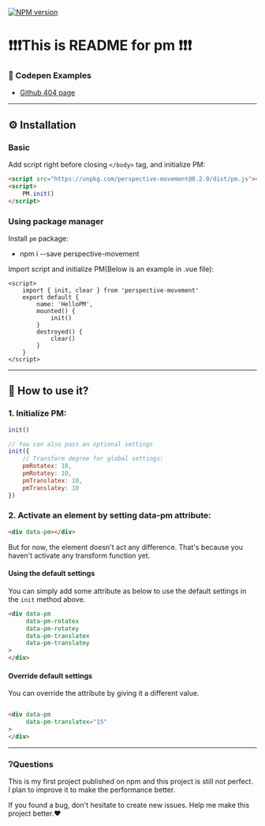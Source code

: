 [![NPM version](https://img.shields.io/badge/perspective--movement-v0.2.0-blue.svg)](https://www.npmjs.com/package/perspective-movement)

#  :exclamation::exclamation::exclamation:T​his is README for pm :exclamation::exclamation::exclamation:

### 🌟 Codepen Examples

- [Github 404 page](https://codepen.io/drafting-dreams/pen/zegNqg)

---

## ⚙ Installation

### Basic

Add script right before closing `</body>` tag, and initialize PM:

```html
<script src="https://unpkg.com/perspective-movement@0.2.0/dist/pm.js"></script>
<script>
 	PM.init()
</script>
```



### Using package manager

Install `pm` package:

- npm i --save perspective-movement

Import script and initialize PM(Below is an example in .vue file):

```vue
<script>
  	import { init, clear } from 'perspective-movement'
    export default {
        name: 'HelloPM',
        mounted() {
            init()
        }
        destroyed() {
            clear()
        }
    }
</script>
```

---

## 🤔 How to use it?

### 1. Initialize PM:

```javascript
init()

// You can also pass an optional settings
init({
    // Transform degree for global settings:
    pmRotatex: 10,
    pmRotatey: 10,
    pmTranslatex: 10,
    pmTranslatey: 10
})
```

### 2.  Activate an element by setting data-pm attribute:

```html
<div data-pm></div>
```

But for now, the element doesn't act any difference. That's because you haven't activate any transform function yet.

#### Using the default settings

 You can simply add some attribute as below to use the default settings in the `init` method above.

```html
<div data-pm
     data-pm-rotatex
     data-pm-rotatey
     data-pm-translatex
     data-pm-translatey
> 
</div>
```

#### Override default settings

You can override the attribute by giving it a different value.

```html

<div data-pm
     data-pm-translatex="15"
> 
</div>
```

---



### ❔Questions

This is my first project published on npm and this project is still not perfect. I plan to improve it to make the performance better.

If you found a bug, don't hesitate to create new issues. Help me make this project better.❤️

